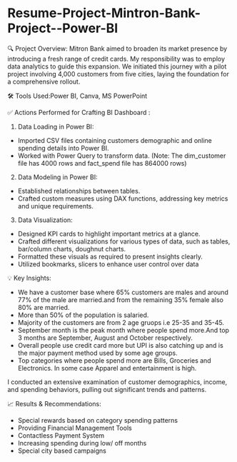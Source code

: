 # Resume-Project-Mintron-Bank-Project--Power-BI
🔍 Project Overview:
Mitron Bank aimed to broaden its market presence by introducing a fresh range of credit cards. My responsibility was to employ data analytics to guide this expansion. We initiated this journey with a pilot project involving 4,000 customers from five cities, laying the foundation for a comprehensive rollout.

🛠️ Tools Used:Power BI, Canva, MS PowerPoint

✅ Actions Performed for Crafting BI Dashboard :

1. Data Loading in Power BI:
- Imported CSV files containing customers demographic and online spending details into Power BI.
- Worked with Power Query to transform data.
(Note: The dim_customer file has 4000 rows and fact_spend file has 864000 rows)
2. Data Modeling in Power BI:
- Established relationships between tables.
- Crafted custom measures using DAX functions, addressing key metrics and unique requirements.
3. Data Visualization:
- Designed KPI cards to highlight important metrics at a glance.
- Crafted different visualizations for various types of data, such as tables, bar/column charts, doughnut charts.
- Formatted these visuals as required to present insights clearly.
- Utilized bookmarks, slicers to enhance user control over data

💡 Key Insights:
- We have a customer base where 65% customers are males and around 77% of the male are married.and from the remaining 35% female also 80% are married.
- More than 50% of the population is salaried.
- Majority of the customers are from 2 age gruops i.e 25-35 and 35-45.
- September month is the peak month where people spend more.And top 3 months are September, August and October respectively.
- Overall people use credit card more but UPI is also catching up and is the major payment method used by some age groups.
- Top categories where people spend more are Bills, Groceries and Electronics. In some case Apparel and entertainment is high.

I conducted an extensive examination of customer demographics, income, and spending behaviors, pulling out significant trends and patterns.

📈 Results & Recommendations:
- Special rewards based on category spending patterns
- Providing Financial Management Tools
- Contactless Payment System
- Increasing spending during low/ off months
- Special city based campaigns

